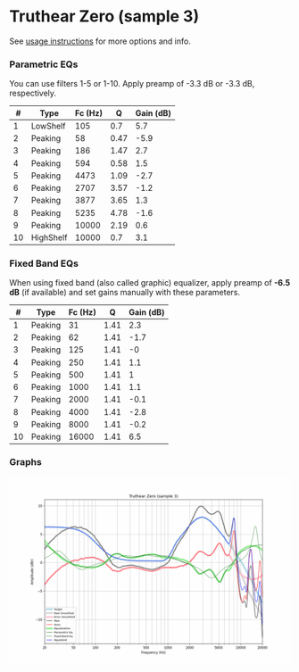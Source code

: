 # Truthear Zero (sample 3)
See [usage instructions](https://github.com/jaakkopasanen/AutoEq#usage) for more options and info.

### Parametric EQs
You can use filters 1-5 or 1-10. Apply preamp of -3.3 dB or -3.3 dB, respectively.

|   # | Type      |   Fc (Hz) |    Q |   Gain (dB) |
|-----|-----------|-----------|------|-------------|
|   1 | LowShelf  |       105 | 0.7  |         5.7 |
|   2 | Peaking   |        58 | 0.47 |        -5.9 |
|   3 | Peaking   |       186 | 1.47 |         2.7 |
|   4 | Peaking   |       594 | 0.58 |         1.5 |
|   5 | Peaking   |      4473 | 1.09 |        -2.7 |
|   6 | Peaking   |      2707 | 3.57 |        -1.2 |
|   7 | Peaking   |      3877 | 3.65 |         1.3 |
|   8 | Peaking   |      5235 | 4.78 |        -1.6 |
|   9 | Peaking   |     10000 | 2.19 |         0.6 |
|  10 | HighShelf |     10000 | 0.7  |         3.1 |

### Fixed Band EQs
When using fixed band (also called graphic) equalizer, apply preamp of **-6.5 dB** (if available) and set gains manually with these parameters.

|   # | Type    |   Fc (Hz) |    Q |   Gain (dB) |
|-----|---------|-----------|------|-------------|
|   1 | Peaking |        31 | 1.41 |         2.3 |
|   2 | Peaking |        62 | 1.41 |        -1.7 |
|   3 | Peaking |       125 | 1.41 |        -0   |
|   4 | Peaking |       250 | 1.41 |         1.1 |
|   5 | Peaking |       500 | 1.41 |         1   |
|   6 | Peaking |      1000 | 1.41 |         1.1 |
|   7 | Peaking |      2000 | 1.41 |        -0.1 |
|   8 | Peaking |      4000 | 1.41 |        -2.8 |
|   9 | Peaking |      8000 | 1.41 |        -0.2 |
|  10 | Peaking |     16000 | 1.41 |         6.5 |

### Graphs
![](./Truthear%20Zero%20(sample%203).png)
